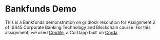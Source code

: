 # Bankfunds Demo

This is a Bankfunds demonstration on gridlock resolution for Assignment 2 of IS445 Corporate Banking Technology and Blockchain course. For this assignment, we used [Cordite](https://cordite.foundation/), a CorDapp built on [Corda](https://www.corda.net/).